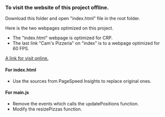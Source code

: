 ###  To visit the website of this project offline.
Download this folder and open "index.html" file in the root folder.

Here is the two webpages optimized on this project.
* The "index.html" webpage is optimized for CRP.
* The last link "Cam's Pizzeria" on "index" is to a webpage optimized for 60 FPS.

[A link for visit online.](https://xhlsrj.github.io/udacityFENDprojects/Website%20Optimization_zh/index.html)

#### For index.html
+ Use the sources from PageSpeed Insights to replace original ones.
#### For main.js
- Remove the events which calls the updatePositions function.
- Modify the resizePizzas function.



<!--## 网站性能优化项目

你要做的是尽可能优化这个在线项目的速度。注意，请应用你之前在[网站性能优化课程](https://cn.udacity.com/course/website-performance-optimization--ud884/)中学习的技术来优化关键渲染路径并使这个页面尽可能快的渲染。

开始前，请导出这个代码库并检查代码。

### 指南

####Part 1: 优化 index.html 的 PageSpeed Insights 得分

以下是几个帮助你顺利开始本项目的提示：

1. 将这个代码库导出
2. 你可以运行一个本地服务器，以便在你的手机上检查这个站点

```bash
  $> cd /你的工程目录
  $> python -m SimpleHTTPServer 8080
```

1. 打开浏览器，访问 localhost:8080
2. 下载 [ngrok](https://ngrok.com/) 并将其安装在你的工程根目录下，让你的本地服务器能够被远程访问。

``` bash
  $> cd /你的工程目录
  $> ./ngrok http 8080
```

1. 复制ngrok提供给你的公共URL，然后尝试通过PageSpeed Insights访问它吧！可选阅读：[更多关于整合ngrok、Grunt和PageSpeed的信息](http://www.jamescryer.com/2014/06/12/grunt-pagespeed-and-ngrok-locally-testing/)。

接下来，你可以一遍又一遍的进行配置、优化、检测了！祝你好运！

----

####Part 2: 优化 pizza.html 的 FPS（每秒帧数）

你需要编辑 views/js/main.js 来优化 views/pizza.html，直到这个网页的 FPS 达到或超过 60fps。你会在 main.js 中找到一些对此有帮助的注释。

你可以在 Chrome 开发者工具帮助中找到关于 FPS 计数器和 HUD 显示的有用信息。[Chrome 开发者工具帮助](https://developer.chrome.com/devtools/docs/tips-and-tricks).

### 一些关于优化的提示与诀窍
* [web 性能优化](https://developers.google.com/web/fundamentals/performance/ "web 性能")
* [分析关键渲染路径](https://developers.google.com/web/fundamentals/performance/critical-rendering-path/analyzing-crp.html "分析关键渲染路径")
* [优化关键渲染路径](https://developers.google.com/web/fundamentals/performance/critical-rendering-path/optimizing-critical-rendering-path.html "优化关键渲染路径！")
* [避免 CSS 渲染阻塞](https://developers.google.com/web/fundamentals/performance/critical-rendering-path/render-blocking-css.html "css渲染阻塞")
* [优化 JavaScript](https://developers.google.com/web/fundamentals/performance/critical-rendering-path/adding-interactivity-with-javascript.html "javascript")
* [通过 Navigation Timing 进行检测](https://developers.google.com/web/fundamentals/performance/critical-rendering-path/measure-crp.html "nav timing api")。在前两个课程中我们没有学习 Navigation Timing API，但它对于自动分析页面性能是一个非常有用的工具。我强烈推荐你阅读它。
* <a href="https://developers.google.com/web/fundamentals/performance/optimizing-content-efficiency/eliminate-downloads.html">下载量越少，性能越好</a>
* <a href="https://developers.google.com/web/fundamentals/performance/optimizing-content-efficiency/optimize-encoding-and-transfer.html">减少文本的大小</a>
* <a href="https://developers.google.com/web/fundamentals/performance/optimizing-content-efficiency/image-optimization.html">优化图片</a>
* <a href="https://developers.google.com/web/fundamentals/performance/optimizing-content-efficiency/http-caching.html">HTTP缓存</a>

### 使用 Bootstrap 并定制样式
这个项目基于 Twitter 旗下的 <a href="http://getbootstrap.com/">Bootstrap框架</a> 制作。所有的定制样式都在项目代码库的 `dist/css/portfolio.css` 中。

* <a href="http://getbootstrap.com/css/">Bootstrap CSS</a>
* <a href="http://getbootstrap.com/components/">Bootstrap组件</a>-->
